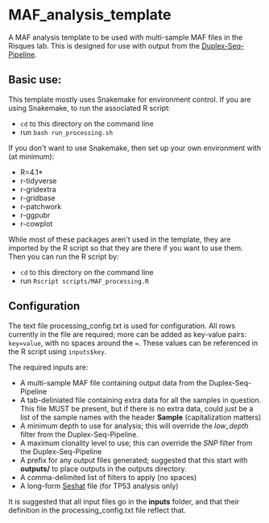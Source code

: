 # MAF_analysis_template
A MAF analysis template to be used with multi-sample MAF files in the Risques lab.  This is designed for use with output from the [Duplex-Seq-Pipeline](https://github.com/Kennedy-Lab-UW/Duplex-Seq-Pipeline).

## Basic use:

This template mostly uses Snakemake for environment control.  If you are using Snakemake, to run the associated R script:
* `cd` to this directory on the command line
* run `bash run_processing.sh`

If you don't want to use Snakemake, then set up your own environment with (at minimum):
* R=4.1* 
* r-tidyverse
* r-gridextra
* r-gridbase
* r-patchwork
* r-ggpubr
* r-cowplot

While most of these packages aren't used in the template, they are imported by the R script so that they are there if you want to use them.  
Then you can run the R script by:
* `cd` to this directory on the command line
* run `Rscript scripts/MAF_processing.R`

## Configuration
The text file processing_config.txt is used for configuration.  All rows currently in the file are required; more can be added as key-value pairs:
`key=value`, with no spaces around the `=`.  These values can be referenced in the R script using `inputs$key`.  

The required inputs are: 
* A multi-sample MAF file containing output data from the Duplex-Seq-Pipeline
* A tab-deliniated file containing extra data for all the samples in question.  This file MUST be present, but if there is no extra data, could just be a list of the sample names with the header **Sample** (capitalization matters)
* A minimum depth to use for analysis; this will override the *low_depth* filter from the Duplex-Seq-Pipeline.  
* A maximum clonality level to use; this can override the *SNP* filter from the Duplex-Seq-Pipeline
* A prefix for any output files generated; suggested that this start with **outputs/** to place outputs in the outputs directory.  
* A comma-delimited list of filters to apply (no spaces)
* A long-form [Seshat](https://p53.fr/tp53-database/seshat) file (for TP53 analysis only)

It is suggested that all input files go in the **inputs** folder, and that their definition in the processing_config.txt file reflect that.  

